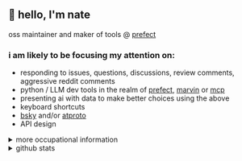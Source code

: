 ## 👋 hello, I'm nate

oss maintainer and maker of tools @ [prefect](https://github.com/prefecthq/prefect)

### i am likely to be focusing my attention on:
- responding to issues, questions, discussions, review comments, aggressive reddit comments
- python / LLM dev tools in the realm of [prefect](https://github.com/PrefectHQ/prefect), [marvin](https://github.com/PrefectHQ/marvin) or [mcp](https://modelcontextprotocol.io/introduction)
- presenting ai with data to make better choices using the above
- keyboard shortcuts
- [bsky](https://bsky.app/profile/alternatebuild.dev) and/or [atproto](https://github.com/MarshalX/atproto)
- API design


<details>
  <summary>more occupational information</summary>

### background

#### _Prefect_ (Present) - **Senior Software Engineer (OSS Team)**
- expanding and maintaining the open-source Prefect SDK and server components
- building AI-powered systems (NLIs + RAG etc) to extend teams within the organization
- working with leadership and marketing to improve our documentation, digital footprint and outreach

#### _Prefect_ - **Software Engineer**
- Building [marvin](https://github.com/PrefectHQ/marvin), integrating it with prefect to create [simple and resilient systems](https://github.com/PrefectHQ/marvin/tree/main/examples/slackbot)
- Designing interfaces between Prefect & data tooling ecosystems - collaborating with integration partners (pydantic, chroma)
- Creating DevOps tooling for lean data engineering

#### _SLATE_ (acq by Prefect, Oct 2021) - **Data Engineer**
- Data engineering consulting
- Provisioned distributed containers (k8s, ecs, etc) on all AWS and GCP to support companies' data practices
- Developed Prefect flows to connect OSS data tools and contributed to those tools when needed

---

### education
- **University of Michigan - Ann Arbor**
  - **Major**: Chemical Engineering
  - **Minor**: Physics
  - **Alumnus**: August 2020
</details>


<details>
  <summary>github stats</summary>
  
  [![GitHub stats](https://github-readme-stats.vercel.app/api?username=zzstoatzz)](https://github.com/anuraghazra/github-readme-stats)
</details>
